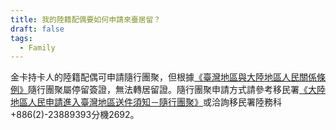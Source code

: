 ```yaml
---
title: 我的陸籍配偶要如何申請來臺居留？
draft: false
tags:
  - Family
---
```

金卡持卡人的陸籍配偶可申請隨行團聚，但根據[《臺灣地區與大陸地區人民關係條例》](https://law.moj.gov.tw/LawClass/LawAll.aspx?PCode=Q0010001)隨行團聚屬停留簽證，無法轉居留證。隨行團聚申請方式請參考移民署[《大陸地區人民申請進入臺灣地區送件須知－隨行團聚》](https://www.immigration.gov.tw/5385/7244/7250/7257/%E5%81%9C%E7%95%99/36040/?fbclid=IwAR2C1DGWe8SoKD2yKyM4fa9NU6aM84kj2j1WyfwkcXWxyByTqtA2pkIxLls)或洽詢移民署陸務科+886(2)-23889393分機2692。